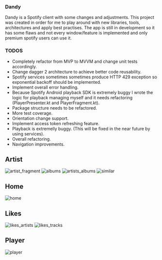### Dandy

Dandy is a Spotify client with some changes and adjustments. This project was created in order for me to play around with new libraries, tools, architectures and apply best practises. The app is still in development so it has some flaws and not every window/feature is implemented and only premium spotify users can use it.

### TODOS

- Completely refactor from MVP to MVVM and change unit tests accordingly.
-  Change dagger 2 architecture to achieve better code reusability.
- Spotify services sometimes sometimes produce HTTP 429 exception so exponential backoff should be implemented.
- Implement overall error handling.
-  Because Spotify Android playback SDK is extremely buggy I wrote the logic for playback managing myself and it needs refactoring (PlayerPresenter.kt and PlayerFragment.kt).
- Package structure needs to be refactored.
- More test coverage.
- Orientation change support.
- Implement access token refreshing feature.
- Playback is extremelly buggy. (This will be fixed in the near future by using services).
- Overall refactoring.
- Navigation improvements.

## Artist
![artist_fragment](https://user-images.githubusercontent.com/18017952/43677376-ab9d3f82-9809-11e8-8c81-3e5d6b2f05b5.png)
![albums](https://user-images.githubusercontent.com/18017952/43677375-ab804d50-9809-11e8-9012-7533f62d0c1c.png)
![artists_albums](https://user-images.githubusercontent.com/18017952/43677377-abb7576e-9809-11e8-92d9-d2152ef46b81.png)
![similar](https://user-images.githubusercontent.com/18017952/43677382-ac3a12d0-9809-11e8-88f2-2fe8872ddd8e.png)
## Home
![home](https://user-images.githubusercontent.com/18017952/43677378-abd42ea2-9809-11e8-843e-d21aef0bb064.png)
## Likes
![likes_artists](https://user-images.githubusercontent.com/18017952/43677379-abed7876-9809-11e8-82e1-25d1ff52b275.png)
![likes_tracks](https://user-images.githubusercontent.com/18017952/43677380-ac068c12-9809-11e8-8a1c-487203aa042e.png)
## Player
![player](https://user-images.githubusercontent.com/18017952/43677381-ac200eb2-9809-11e8-93e3-a6d9c6184de6.png)


